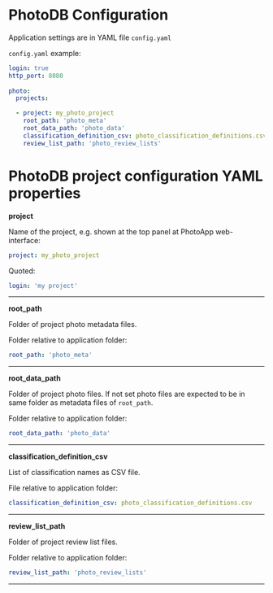 # PhotoDB Configuration

Application settings are in YAML file `config.yaml`

`config.yaml` example:
```yaml
login: true
http_port: 8080
    
photo:
  projects:

  - project: my_photo_project
    root_path: 'photo_meta'
    root_data_path: 'photo_data'
    classification_definition_csv: photo_classification_definitions.csv
    review_list_path: 'photo_review_lists'
```

# PhotoDB project configuration YAML properties

**project**

Name of the project, e.g. shown at the top panel at PhotoApp web-interface:
```yaml
project: my_photo_project
```

Quoted:
```yaml
login: 'my project'
```
---

**root_path**

Folder of project photo metadata files.

Folder relative to application folder:
```yaml
root_path: 'photo_meta'
```
---

**root_data_path**

Folder of project photo files. If not set photo files are expected to be in same folder as metadata files of `root_path`.

Folder relative to application folder:
```yaml
root_data_path: 'photo_data'
```
---

**classification_definition_csv**

List of classification names as CSV file.

File relative to application folder:
```yaml
classification_definition_csv: photo_classification_definitions.csv
```
---

**review_list_path**

Folder of project review list files.

Folder relative to application folder:
```yaml
review_list_path: 'photo_review_lists'
```
---